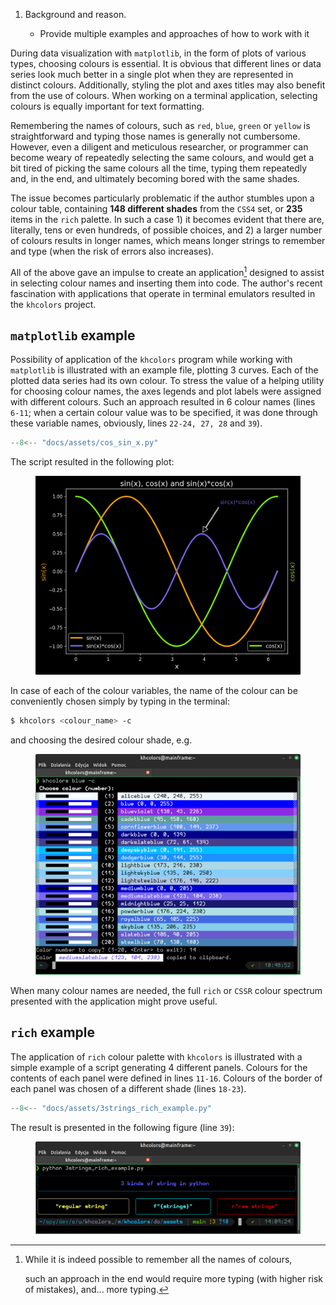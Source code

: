 1. Background and reason.

    - Provide multiple examples and approaches of how to work with it

During data visualization with `matplotlib`, in the form of plots of various
types, choosing colours is essential. It is obvious that different lines
or data series look much better in a single plot when they are represented in 
distinct colours. Additionally, styling the plot and axes titles
may also benefit from the use of colours. When working on a terminal
application, selecting colours is equally important for text formatting.

Remembering the names of colours, such as `red`, `blue`, `green`
or `yellow` is straightforward and typing those names is generally
not cumbersome. However, even a diligent and meticulous researcher, or
programmer can become weary of repeatedly selecting the same colours, and would
get a bit tired of picking the same colours all the time,
typing them repeatedly and, in the end, and ultimately becoming bored with
the same shades.

The issue becomes particularly problematic if the author stumbles upon
a colour table, containing **148 different shades** from the `CSS4` set,
or **235** items in the `rich` palette. In such a case 1) it becomes evident
that there are, literally, tens or even hundreds, of possible choices, and 2)
a larger number of colours results in longer names, which means longer
strings to remember and type (when the risk of errors also increases).

All of the above gave an impulse to create an application[^1] designed to
assist in selecting colour names and inserting them into code. The author's
recent fascination with applications that operate in terminal emulators
resulted in the `khcolors` project.

## `matplotlib` example

Possibility of application of the `khcolors` program while working with
`matplotlib` is illustrated with an example file, plotting 3 curves. Each of
the plotted data series had its own colour. To stress the value of a helping
utility for choosing colour names, the axes legends and plot labels were
assigned with different colours. Such an approach resulted in 6 colour names
(lines `6-11`; when a certain colour value was to be specified, it was done
through these variable names, obviously, lines `22-24, 27, 28` and `39`).

```python hl_lines="6-11 22-24 27-28 39" title="cos_sin_x.py" linenums="1"
--8<-- "docs/assets/cos_sin_x.py"
```

The script resulted in the following plot:

<figure>
<img src="./assets/cos_sin_x.png" alt="cos_sin_x.png" width="600" />
</figure>

In case of each of the colour variables, the name of the colour can be
conveniently chosen simply by typing in the terminal:

```bash
$ khcolors <colour_name> -c
```

and choosing the desired colour shade, e.g.

<figure>
<img src="./assets/khcolors_example_cos_sin_x.py.png" alt="khcolors pale -c" width="600" />
</figure>

When many colour names are needed, the full `rich` or `CSSR` colour spectrum
presented with the application might prove useful.

## `rich` example

The application of `rich` colour palette with `khcolors` is illustrated with
a simple example of a script generating 4 different panels.
Colours for the contents of each panel were defined in lines `11-16`.
Colours of the border of each panel was chosen of a different shade (lines `18-23`).

```python hl_lines="11-16 18-23 39" title="3strings_rich_example.py" linenums="1"
--8<-- "docs/assets/3strings_rich_example.py"
```

The result is presented in the following figure (line `39`):

<figure>
<img src="./assets/khcolors_3strings_rich_example.py.png" alt="3strings_rich.py"
        width="600" />
</figure>



[^1]:While it is indeed possible to remember all the names of colours,

    such an approach in the end would require more typing (with higher
    risk of mistakes), and... more typing.
